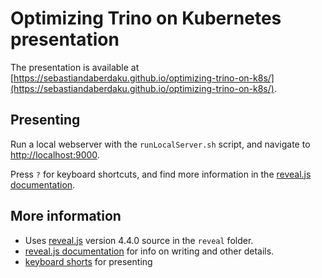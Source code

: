 # Optimizing Trino on Kubernetes presentation

The presentation is available at [https://sebastiandaberdaku.github.io/optimizing-trino-on-k8s/](https://sebastiandaberdaku.github.io/optimizing-trino-on-k8s/).

## Presenting

Run a local webserver with the `runLocalServer.sh` script, and navigate to
[http://localhost:9000](http://localhost:9000).

Press `?` for keyboard shortcuts, and find more information in the [reveal.js
documentation](https://revealjs.com/).

## More information

- Uses [reveal.js](https://revealjs.com/) version 4.4.0 source in the `reveal`
  folder.
- [reveal.js documentation](https://github.com/hakimel/reveal.js/) for info on
  writing and other details.
- [keyboard shorts](https://github.com/hakimel/reveal.js/wiki/Keyboard-Shortcuts)
  for presenting

